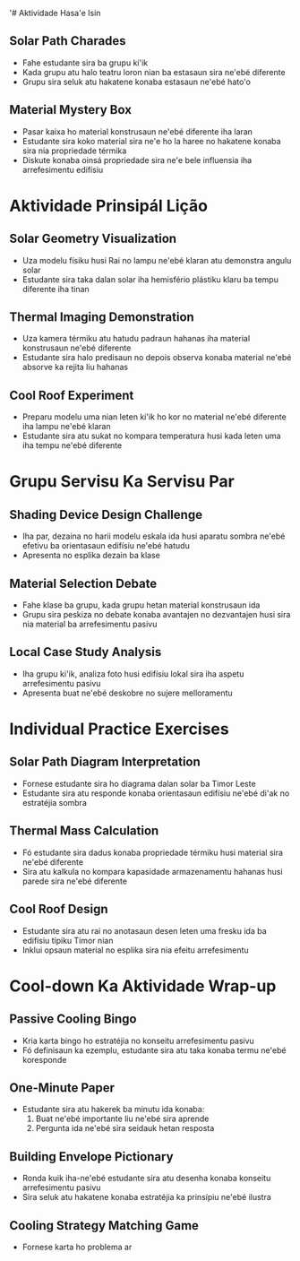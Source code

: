 '# Aktividade Hasa'e Isin

## Solar Path Charades
- Fahe estudante sira ba grupu ki'ik
- Kada grupu atu halo teatru loron nian ba estasaun sira ne'ebé diferente
- Grupu sira seluk atu hakatene konaba estasaun ne'ebé hato'o

## Material Mystery Box
- Pasar kaixa ho material konstrusaun ne'ebé diferente iha laran
- Estudante sira koko material sira ne'e ho la haree no hakatene konaba sira nia propriedade térmika
- Diskute konaba oinsá propriedade sira ne'e bele influensia iha arrefesimentu edifísiu

# Aktividade Prinsipál Lição

## Solar Geometry Visualization
- Uza modelu físiku husi Rai no lampu ne'ebé klaran atu demonstra angulu solar
- Estudante sira taka dalan solar iha hemisfério plástiku klaru ba tempu diferente iha tinan

## Thermal Imaging Demonstration
- Uza kamera térmiku atu hatudu padraun hahanas iha material konstrusaun ne'ebé diferente
- Estudante sira halo predisaun no depois observa konaba material ne'ebé absorve ka rejita liu hahanas

## Cool Roof Experiment
- Preparu modelu uma nian leten ki'ik ho kor no material ne'ebé diferente iha lampu ne'ebé klaran
- Estudante sira atu sukat no kompara temperatura husi kada leten uma iha tempu ne'ebé diferente

# Grupu Servisu Ka Servisu Par

## Shading Device Design Challenge
- Iha par, dezaina no harii modelu eskala ida husi aparatu sombra ne'ebé efetivu ba orientasaun edifísiu ne'ebé hatudu
- Apresenta no esplika dezain ba klase

## Material Selection Debate
- Fahe klase ba grupu, kada grupu hetan material konstrusaun ida
- Grupu sira peskiza no debate konaba avantajen no dezvantajen husi sira nia material ba arrefesimentu pasivu

## Local Case Study Analysis
- Iha grupu ki'ik, analiza foto husi edifísiu lokal sira iha aspetu arrefesimentu pasivu
- Apresenta buat ne'ebé deskobre no sujere melloramentu

# Individual Practice Exercises

## Solar Path Diagram Interpretation
- Fornese estudante sira ho diagrama dalan solar ba Timor Leste
- Estudante sira atu responde konaba orientasaun edifísiu ne'ebé di'ak no estratéjia sombra

## Thermal Mass Calculation
- Fó estudante sira dadus konaba propriedade térmiku husi material sira ne'ebé diferente
- Sira atu kalkula no kompara kapasidade armazenamentu hahanas husi parede sira ne'ebé diferente

## Cool Roof Design
- Estudante sira atu rai no anotasaun desen leten uma fresku ida ba edifísiu típiku Timor nian
- Inklui opsaun material no esplika sira nia efeitu arrefesimentu

# Cool-down Ka Aktividade Wrap-up

## Passive Cooling Bingo
- Kria karta bingo ho estratéjia no konseitu arrefesimentu pasivu
- Fó definisaun ka ezemplu, estudante sira atu taka konaba termu ne'ebé koresponde

## One-Minute Paper
- Estudante sira atu hakerek ba minutu ida konaba:
  1. Buat ne'ebé importante liu ne'ebé sira aprende
  2. Pergunta ida ne'ebé sira seidauk hetan resposta

## Building Envelope Pictionary
- Ronda kuik iha-ne'ebé estudante sira atu desenha konaba konseitu arrefesimentu pasivu
- Sira seluk atu hakatene konaba estratéjia ka prinsípiu ne'ebé ilustra

## Cooling Strategy Matching Game
- Fornese karta ho problema ar